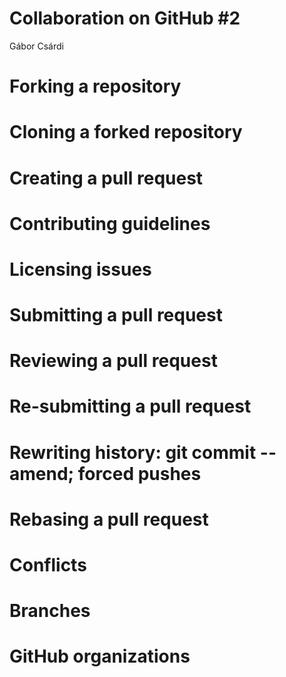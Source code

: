 # Collaboration on GitHub #2
Gábor Csárdi  

# Forking a repository

# Cloning a forked repository

# Creating a pull request

# Contributing guidelines

# Licensing issues

# Submitting a pull request

# Reviewing a pull request

# Re-submitting a pull request

# Rewriting history: git commit --amend; forced pushes

# Rebasing a pull request

# Conflicts

# Branches

# GitHub organizations

